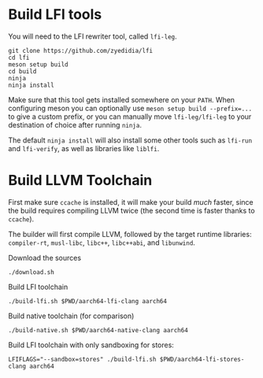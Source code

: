 # Build LFI tools

You will need to the LFI rewriter tool, called `lfi-leg`.

```
git clone https://github.com/zyedidia/lfi
cd lfi
meson setup build
cd build
ninja
ninja install
```

Make sure that this tool gets installed somewhere on your `PATH`. When
configuring meson you can optionally use `meson setup build --prefix=...` to
give a custom prefix, or you can manually move `lfi-leg/lfi-leg` to your
destination of choice after running `ninja`.

The default `ninja install` will also install some other tools such as
`lfi-run` and `lfi-verify`, as well as libraries like `liblfi`.

# Build LLVM Toolchain

First make sure `ccache` is installed, it will make your build *much* faster,
since the build requires compiling LLVM twice (the second time is faster thanks
to `ccache`).

The builder will first compile LLVM, followed by the target runtime libraries:
`compiler-rt`, `musl-libc`, `libc++`, `libc++abi`, and `libunwind`.

Download the sources

```
./download.sh
```

Build LFI toolchain

```
./build-lfi.sh $PWD/aarch64-lfi-clang aarch64
```

Build native toolchain (for comparison)

```
./build-native.sh $PWD/aarch64-native-clang aarch64
```

Build LFI toolchain with only sandboxing for stores:

```
LFIFLAGS="--sandbox=stores" ./build-lfi.sh $PWD/aarch64-lfi-stores-clang aarch64
```
